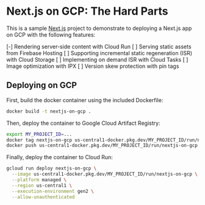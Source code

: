 # Next.js on GCP: The Hard Parts

This is a sample [Next.js](https://nextjs.org/) project to demonstrate to deploying a Next.js app on GCP with the following features:

[-] Rendering server-side content with Cloud Run
[ ] Serving static assets from Firebase Hosting
[ ] Supporting incremental static regeneration (ISR) with Cloud Storage
[ ] Implementing on demand ISR with Cloud Tasks
[ ] Image optimization with IPX
[ ] Version skew protection with pin tags



## Deploying on GCP

First, build the docker container using the included Dockerfile:

```bash
docker build -t nextjs-on-gcp .
```

Then, deploy the container to Google Cloud Artifact Registry:

```bash
export MY_PROJECT_ID=...
docker tag nextjs-on-gcp us-central1-docker.pkg.dev/MY_PROJECT_ID/run/nextjs-on-gcp
docker push us-central1-docker.pkg.dev/MY_PROJECT_ID/run/nextjs-on-gcp
```

Finally, deploy the container to Cloud Run:

```bash
gcloud run deploy nextjs-on-gcp \
  --image us-central1-docker.pkg.dev/MY_PROJECT_ID/run/nextjs-on-gcp \
  --platform managed \
  --region us-central1 \
  --execution-environment gen2 \
  --allow-unauthenticated
```
